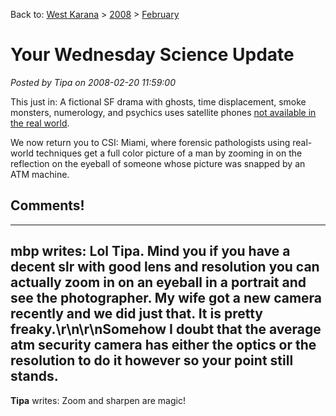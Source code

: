Back to: [West Karana](/posts/westkarana.md) > [2008](/posts/2008/westkarana.md) > [February](./westkarana.md)
# Your Wednesday Science Update

*Posted by Tipa on 2008-02-20 11:59:00*

This just in: A fictional SF drama with ghosts, time displacement, smoke monsters, numerology, and psychics uses satellite phones [not available in the real world](http://www.livescience.com/technology/080220-lost-phones.html).

We now return you to CSI: Miami, where forensic pathologists using real-world techniques get a full color picture of a man by zooming in on the reflection on the eyeball of someone whose picture was snapped by an ATM machine.

## Comments!
---
**mbp** writes: Lol Tipa. Mind you if you have a decent slr with good lens and resolution you can actually zoom in on an eyeball in a portrait and see the photographer. My wife got a new camera recently and we did just that. It is pretty freaky.\r\n\r\nSomehow I doubt that the average atm security camera has either the optics or the resolution to do it however so your point still stands.
---
**Tipa** writes: Zoom and sharpen are magic!
